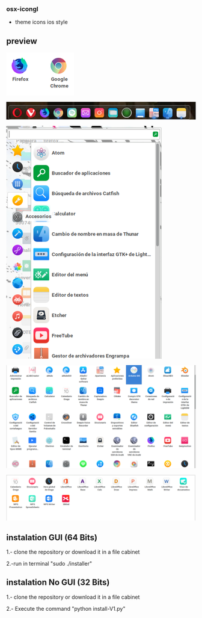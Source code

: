 ### osx-icongl


* theme icons ios style


## preview


![navegadores](images/navegadores.png "De 150 x 150 píxeles")


![dock](images/dock.png "De 150 x 150 píxeles")




![lanza](images/lanza.png "De 150 x 150 píxeles")




![app](images/app.png "De 150 x 150 píxeles")




![office](images/office.png "De 150 x 150 píxeles")


## instalation GUI (64 Bits)


1.- clone the repository or download it in a file cabinet


2.-run in terminal "sudo ./installer"

## instalation No GUI (32 Bits)


1.- clone the repository or download it in a file cabinet


2.- Execute the command "python install-V1.py"
